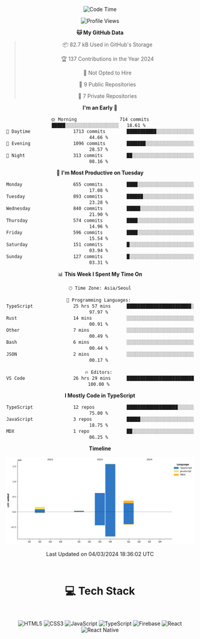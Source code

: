<div align="center">

  <!--START_SECTION:waka-->
![Code Time](http://img.shields.io/badge/Code%20Time-629%20hrs%2032%20mins-blue)

![Profile Views](http://img.shields.io/badge/Profile%20Views-0-blue)

**🐱 My GitHub Data** 

> 📦 82.7 kB Used in GitHub's Storage 
 > 
> 🏆 137 Contributions in the Year 2024
 > 
> 🚫 Not Opted to Hire
 > 
> 📜 9 Public Repositories 
 > 
> 🔑 7 Private Repositories 
 > 
**I'm an Early 🐤** 

```text
🌞 Morning                714 commits         █████░░░░░░░░░░░░░░░░░░░░   18.61 % 
🌆 Daytime                1713 commits        ███████████░░░░░░░░░░░░░░   44.66 % 
🌃 Evening                1096 commits        ███████░░░░░░░░░░░░░░░░░░   28.57 % 
🌙 Night                  313 commits         ██░░░░░░░░░░░░░░░░░░░░░░░   08.16 % 
```
📅 **I'm Most Productive on Tuesday** 

```text
Monday                   655 commits         ████░░░░░░░░░░░░░░░░░░░░░   17.08 % 
Tuesday                  893 commits         ██████░░░░░░░░░░░░░░░░░░░   23.28 % 
Wednesday                840 commits         █████░░░░░░░░░░░░░░░░░░░░   21.90 % 
Thursday                 574 commits         ████░░░░░░░░░░░░░░░░░░░░░   14.96 % 
Friday                   596 commits         ████░░░░░░░░░░░░░░░░░░░░░   15.54 % 
Saturday                 151 commits         █░░░░░░░░░░░░░░░░░░░░░░░░   03.94 % 
Sunday                   127 commits         █░░░░░░░░░░░░░░░░░░░░░░░░   03.31 % 
```


📊 **This Week I Spent My Time On** 

```text
🕑︎ Time Zone: Asia/Seoul

💬 Programming Languages: 
TypeScript               25 hrs 57 mins      ████████████████████████░   97.97 % 
Rust                     14 mins             ░░░░░░░░░░░░░░░░░░░░░░░░░   00.91 % 
Other                    7 mins              ░░░░░░░░░░░░░░░░░░░░░░░░░   00.49 % 
Bash                     6 mins              ░░░░░░░░░░░░░░░░░░░░░░░░░   00.44 % 
JSON                     2 mins              ░░░░░░░░░░░░░░░░░░░░░░░░░   00.17 % 

🔥 Editors: 
VS Code                  26 hrs 29 mins      █████████████████████████   100.00 % 
```

**I Mostly Code in TypeScript** 

```text
TypeScript               12 repos            ███████████████████░░░░░░   75.00 % 
JavaScript               3 repos             █████░░░░░░░░░░░░░░░░░░░░   18.75 % 
MDX                      1 repo              ██░░░░░░░░░░░░░░░░░░░░░░░   06.25 % 
```



**Timeline**

![Lines of Code chart](https://raw.githubusercontent.com/SONGDAM/SONGDAM/master/assets/bar_graph.png)


 Last Updated on 04/03/2024 18:36:02 UTC
<!--END_SECTION:waka-->

  
 <br>
  
# 💻 Tech Stack
  
</div>

</br>

<div align="center">

   ![HTML5](https://img.shields.io/badge/html5-%23E34F26.svg?style=for-the-badge&logo=html5&logoColor=white) ![CSS3](https://img.shields.io/badge/css3-%231572B6.svg?style=for-the-badge&logo=css3&logoColor=white) ![JavaScript](https://img.shields.io/badge/javascript-%23323330.svg?style=for-the-badge&logo=javascript&logoColor=%23F7DF1E) 
 ![TypeScript](https://img.shields.io/badge/typescript-%23007ACC.svg?style=for-the-badge&logo=typescript&logoColor=white)
  ![Firebase](https://img.shields.io/badge/firebase-%23039BE5.svg?style=for-the-badge&logo=firebase) 
 ![React](https://img.shields.io/badge/react-%2320232a.svg?style=for-the-badge&logo=react&logoColor=%2361DAFB) ![React Native](https://img.shields.io/badge/react_native-%2320232a.svg?style=for-the-badge&logo=react&logoColor=%2361DAFB) 

 
</div>
